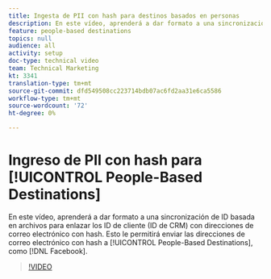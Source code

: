 ```yaml
---
title: Ingesta de PII con hash para destinos basados en personas
description: En este vídeo, aprenderá a dar formato a una sincronización de ID basada en archivos para enlazar los ID de cliente (ID de CRM) con direcciones de correo electrónico con hash.
feature: people-based destinations
topics: null
audience: all
activity: setup
doc-type: technical video
team: Technical Marketing
kt: 3341
translation-type: tm+mt
source-git-commit: dfd549508cc223714bdb07ac6fd2aa31e6ca5586
workflow-type: tm+mt
source-wordcount: '72'
ht-degree: 0%

---
```



# Ingreso de PII con hash para [!UICONTROL People-Based Destinations]

En este vídeo, aprenderá a dar formato a una sincronización de ID basada en archivos para enlazar los ID de cliente (ID de CRM) con direcciones de correo electrónico con hash. Esto le permitirá enviar las direcciones de correo electrónico con hash a [!UICONTROL People-Based Destinations], como [!DNL Facebook].

>[!VIDEO](https://video.tv.adobe.com/v/29122/?quality=12)
